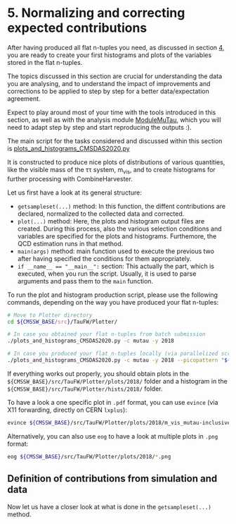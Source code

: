 # 5. Normalizing and correcting expected contributions

After having produced all flat n-tuples you need, as discussed in section [4](flat_n-tuples.md), you are ready to create your first histograms and plots
of the variables stored in the flat n-tuples.

The topics discussed in this section are crucial for understanding the data you are analysing, and to understand
the impact of improvements and corrections to be applied to step by step for a better data/expectation agreement.

Expect to play around most of your time with the tools introduced in this section, as well as with the analysis module
[ModuleMuTau](../../PicoProducer/python/analysis/CMSDAS2020/ModuleMuTau.py), which you will need to adapt step by step and start reproducing the outputs :).

The main script for the tasks considered and discussed within this section is [plots_and_histograms_CMSDAS2020.py](../../Plotter/plots_and_histograms_CMSDAS2020.py)

It is constructed to produce nice plots of distributions of various quantities, like the visible mass of the &tau;&tau; system, m<sub>vis</sub>, and to create histograms
for further processing with CombineHarvester.

Let us first have a look at its general structure:

+ `getsampleset(...)` method: In this function, the diffent contributions are declared, normalized to the collected data and corrected.
+ `plot(...)` method: Here, the plots and histogram output files are created. During this process, also the various selection conditions and variables are
specified for the plots and histograms. Furthemore, the QCD estimation runs in that method.
+ `main(args)` method: main function used to execute the previous two after having specified the conditions for them appropriately.
+ `if __name__ == "__main__":` section: This actually the part, which is executed, when you run the script. Usually, it is used to parse arguments and pass them to the `main` function.


To run the plot and histogram production script, please use the following commands, depending on the way you have produced your flat n-tuples:

```sh
# Move to Plotter directory
cd ${CMSSW_BASE/src}/TauFW/Plotter/

# In case you obtained your flat n-tuples from batch submission
./plots_and_histograms_CMSDAS2020.py -c mutau -y 2018

# In case you produced your flat n-tuples locally (via parallelized script, for example). Here, you need to specify a custom pattern for your output files
./plots_and_histograms_CMSDAS2020.py -c mutau -y 2018 --picopattern "${CMSSW_BASE}/src/TauFW/PicoProducer/output/pico_\$CHANNEL_\$ERA_\$SAMPLE.root"
```

If everything works out properly, you should obtain plots in the `${CMSSW_BASE}/src/TauFW/Plotter/plots/2018/` folder and a histogram in the `${CMSSW_BASE}/src/TauFW/Plotter/hists/2018/` folder.

To have a look a one specific plot in `.pdf` format, you can use `evince` (via X11 forwarding, directly on CERN `lxplus`):

```sh
evince ${CMSSW_BASE}/src/TauFW/Plotter/plots/2018/m_vis_mutau-inclusive-2018.pdf
```

Alternatively, you can also use `eog` to have a look at multiple plots in `.png` format:

```sh
eog ${CMSSW_BASE}/src/TauFW/Plotter/plots/2018/*.png
```

## Definition of contributions from simulation and data

Now let us have a closer look at what is done in the `getsampleset(...)` method.
